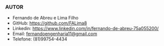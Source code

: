 ### AUTOR

 * Fernando de Abreu e Lima Filho
 * GitHub: <https://github.com/FALima8>
 * Linkedin: <https://www.linkedin.com/in/fernando-de-abreu-75a055200/> 
 * Email: fernandoengenharia11@gmail.com
 * Telefone: (81)99754-4434

